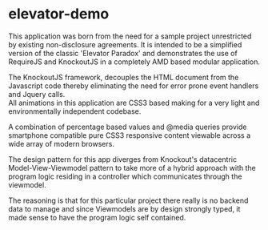 elevator-demo
=============
<p>
	This application was born from the need for a sample project unrestricted by existing non-disclosure agreements. It is intended to be a simplified version of the classic 'Elevator Paradox' and demonstrates the use of RequireJS and KnockoutJS in a completely AMD based modular application.
</p>
<p>
	The KnockoutJS framework, decouples the HTML document from the Javascript code thereby eliminating the need for error prone event handlers and Jquery calls. <br />
	All animations in this application are CSS3 based making for a very light and environmentally independent codebase.
</p>
<p>
	A combination of percentage based values and @media queries provide smartphone compatible pure CSS3 responsive content viewable across a wide array of modern browsers.
</p>
<p>
	The design pattern for this app diverges from Knockout's datacentric Model-View-Viewmodel pattern to take more of a hybrid approach with the program logic residing in a controller which communicates through the viewmodel.
</p>
<p>
	The reasoning is that for this particular project there really is no backend data to manage and since Viewmodels are by design strongly typed, it made sense to have the program logic self contained.
</p>
